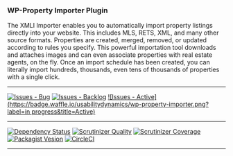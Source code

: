 ### WP-Property Importer Plugin

The XMLI Importer enables you to automatically import property listings directly into your website. This includes MLS, RETS, XML, and many other source formats. Properties are created, merged, removed, or updated according to rules you specify. This powerful importation tool downloads and attaches images and can even associate properties with real estate agents, on the fly. Once an import schedule has been created, you can literally import hundreds, thousands, even tens of thousands of properties with a single click.

***
[![Issues - Bug](https://badge.waffle.io/usabilitydynamics/wp-property-importer.png?label=bug&title=Bugs)](http://waffle.io/usabilitydynamics/wp-property-importer)
[![Issues - Backlog](https://badge.waffle.io/usabilitydynamics/wp-property-importer.png?label=backlog&title=Backlog)](http://waffle.io/usabilitydynamics/wp-property-importer/)
[![Issues - Active](https://badge.waffle.io/usabilitydynamics/wp-property-importer.png?label=in progress&title=Active)](http://waffle.io/usabilitydynamics/wp-property-importer/)
***
[![Dependency Status](https://gemnasium.com/usabilitydynamics/wp-property-importer.svg)](https://gemnasium.com/usabilitydynamics/wp-property-importer)
[![Scrutinizer Quality](http://img.shields.io/scrutinizer/g/usabilitydynamics/wp-property-importer.svg)](https://scrutinizer-ci.com/g/usabilitydynamics/wp-property-importer)
[![Scrutinizer Coverage](http://img.shields.io/scrutinizer/coverage/g/usabilitydynamics/wp-property-importer.svg)](https://scrutinizer-ci.com/g/usabilitydynamics/wp-property-importer)
[![Packagist Vesion](http://img.shields.io/packagist/v/usabilitydynamics/wp-property-importer.svg)](https://packagist.org/packages/usabilitydynamics/wp-property-importer)
[![CircleCI](https://circleci.com/gh/usabilitydynamics/wp-property-importer.png)](https://circleci.com/gh/usabilitydynamics/wp-property-importer)
*** 
